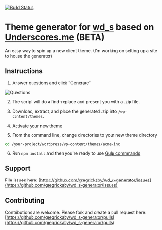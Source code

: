 [![Build Status](https://api.travis-ci.org/gregrickaby/wd_s-generator.svg?branch=master)](https://travis-ci.org/gregrickaby/wd_s-generator)

# Theme generator for [wd_s](https://github.com/WebDevStudios/wd_s) based on [Underscores.me](https://github.com/Automattic/underscores.me/) (BETA)

An easy way to spin up a new client theme. (I'm working on setting up a site to house the generator)

## Instructions

1) Answer questions and click "Generate"

![Questions](https://dl.dropbox.com/s/1z6xwhc00uavj61/Screenshot%202016-04-04%2010.37.00.jpg?dl=1)

2) The script will do a find-replace and present you with a .zip file. 

3) Download, extract, and place the generated .zip into `/wp-content/themes`.

4) Activate your new theme

5) From the command line, change directories to your new theme directory

```bash
cd /your-project/wordpress/wp-content/themes/acme-inc
```

6) Run `npm install` and then you're ready to use [Gulp commnands](https://github.com/WebDevStudios/wd_s#gulp-tasks)

## Support
File issues here: [https://github.com/gregrickaby/wd_s-generator/issues](https://github.com/gregrickaby/wd_s-generator/issues)

## Contributing
Contributions are welcome. Please fork and create a pull request here: [https://github.com/gregrickaby/wd_s-generator/pulls](https://github.com/gregrickaby/wd_s-generator/pulls)
